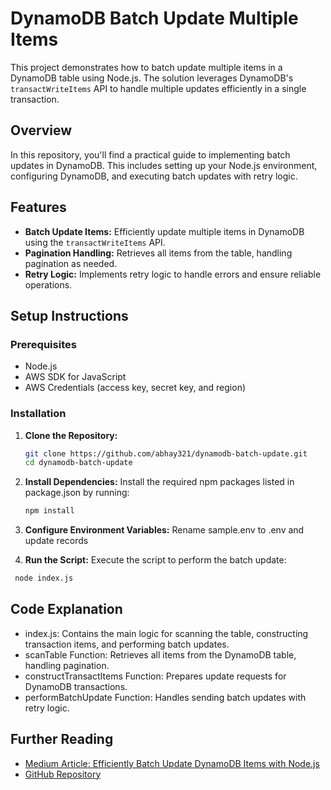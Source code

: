 # DynamoDB Batch Update Multiple Items

This project demonstrates how to batch update multiple items in a DynamoDB table using Node.js. The solution leverages DynamoDB's `transactWriteItems` API to handle multiple updates efficiently in a single transaction.

## Overview

In this repository, you'll find a practical guide to implementing batch updates in DynamoDB. This includes setting up your Node.js environment, configuring DynamoDB, and executing batch updates with retry logic.

## Features

- **Batch Update Items:** Efficiently update multiple items in DynamoDB using the `transactWriteItems` API.
- **Pagination Handling:** Retrieves all items from the table, handling pagination as needed.
- **Retry Logic:** Implements retry logic to handle errors and ensure reliable operations.

## Setup Instructions

### Prerequisites

- Node.js
- AWS SDK for JavaScript
- AWS Credentials (access key, secret key, and region)

### Installation

1. **Clone the Repository:**

   ```bash
   git clone https://github.com/abhay321/dynamodb-batch-update.git
   cd dynamodb-batch-update
   ```

2. **Install Dependencies:**
  Install the required npm packages listed in package.json by running:
   
   ```bash
   npm install
   ```

3. **Configure Environment Variables:**
  Rename sample.env to .env and update records

4. **Run the Script:**
  Execute the script to perform the batch update:

  ```bash
   node index.js
  ```

## Code Explanation
- index.js: Contains the main logic for scanning the table, constructing transaction items, and performing batch updates.
- scanTable Function: Retrieves all items from the DynamoDB table, handling pagination.
- constructTransactItems Function: Prepares update requests for DynamoDB transactions.
- performBatchUpdate Function: Handles sending batch updates with retry logic.

## Further Reading

- [Medium Article: Efficiently Batch Update DynamoDB Items with Node.js](https://medium.com/@abhaykumarchaudhary3/dynamodb-batch-update-multiple-items-in-a-table-768f64efaa20)
- [GitHub Repository](https://github.com/abhay321/dynamodb-batch-update)
